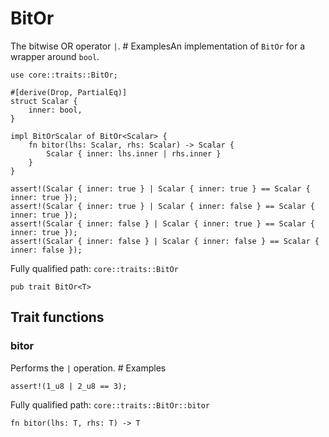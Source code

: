 # BitOr

The bitwise OR operator `|`.  # ExamplesAn implementation of `BitOr` for a wrapper around `bool`.
```cairo
use core::traits::BitOr;

#[derive(Drop, PartialEq)]
struct Scalar {
    inner: bool,
}

impl BitOrScalar of BitOr<Scalar> {
    fn bitor(lhs: Scalar, rhs: Scalar) -> Scalar {
        Scalar { inner: lhs.inner | rhs.inner }
    }
}

assert!(Scalar { inner: true } | Scalar { inner: true } == Scalar { inner: true });
assert!(Scalar { inner: true } | Scalar { inner: false } == Scalar { inner: true });
assert!(Scalar { inner: false } | Scalar { inner: true } == Scalar { inner: true });
assert!(Scalar { inner: false } | Scalar { inner: false } == Scalar { inner: false });
```

Fully qualified path: `core::traits::BitOr`

<pre><code class="language-rust">pub trait BitOr&lt;T&gt;</code></pre>

## Trait functions

### bitor

Performs the `|` operation.  # Examples
```cairo
assert!(1_u8 | 2_u8 == 3);
```

Fully qualified path: `core::traits::BitOr::bitor`

<pre><code class="language-rust">fn bitor(lhs: T, rhs: T) -&gt; T</code></pre>


